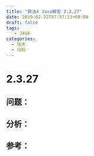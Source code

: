 ```yaml
---
title: "算法4 Java解答 2.3.27"
date: 2019-02-22T07:37:13+08:00
draft: false
tags:
   - JAVA
categories:
  - 技术
  - 归档
---
```



# 2.3.27

## 问题：


## 分析：


## 参考：


